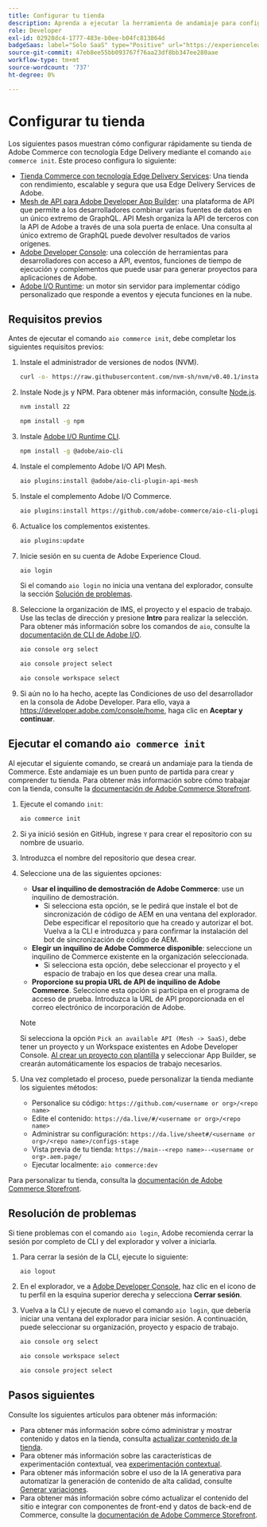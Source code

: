 ```yaml
---
title: Configurar tu tienda
description: Aprenda a ejecutar la herramienta de andamiaje para configurar su tienda  [!DNL Adobe Commerce as a Cloud Service] Storefront.
role: Developer
exl-id: 02928dc4-1777-483e-b0ee-b04fc813864d
badgeSaas: label="Solo SaaS" type="Positive" url="https://experienceleague.adobe.com/en/docs/commerce/user-guides/product-solutions" tooltip="Solo se aplica a los proyectos de Adobe Commerce as a Cloud Service y Adobe Commerce Optimizer (infraestructura de SaaS administrada por Adobe)."
source-git-commit: 47eb8ee55bb093767f76aa23df8bb347ee280aae
workflow-type: tm+mt
source-wordcount: '737'
ht-degree: 0%

---
```


# Configurar tu tienda

Los siguientes pasos muestran cómo configurar rápidamente su tienda de Adobe Commerce con tecnología Edge Delivery mediante el comando `aio commerce init`. Este proceso configura lo siguiente:

* [Tienda Commerce con tecnología Edge Delivery Services](https://experienceleague.adobe.com/developer/commerce/storefront/get-started/): Una tienda con rendimiento, escalable y segura que usa Edge Delivery Services de Adobe.
* [Mesh de API para Adobe Developer App Builder](https://developer.adobe.com/graphql-mesh-gateway/mesh/): una plataforma de API que permite a los desarrolladores combinar varias fuentes de datos en un único extremo de GraphQL. API Mesh organiza la API de terceros con la API de Adobe a través de una sola puerta de enlace. Una consulta al único extremo de GraphQL puede devolver resultados de varios orígenes.
* [Adobe Developer Console](https://developer.adobe.com/developer-console/docs/guides/): una colección de herramientas para desarrolladores con acceso a API, eventos, funciones de tiempo de ejecución y complementos que puede usar para generar proyectos para aplicaciones de Adobe.
* [Adobe I/O Runtime](https://developer.adobe.com/runtime/docs/): un motor sin servidor para implementar código personalizado que responde a eventos y ejecuta funciones en la nube.

## Requisitos previos

Antes de ejecutar el comando `aio commerce init`, debe completar los siguientes requisitos previos:

1. Instale el administrador de versiones de nodos (NVM).

   ```bash
   curl -o- https://raw.githubusercontent.com/nvm-sh/nvm/v0.40.1/install.sh | bash
   ```

1. Instale Node.js y NPM. Para obtener más información, consulte [Node.js](https://nodejs.org/en/).

   ```bash
   nvm install 22
   ```

   ```bash
   npm install -g npm
   ```

1. Instale [Adobe I/O Runtime CLI](https://developer.adobe.com/runtime/docs/guides/tools/cli_install/).

   ```bash
   npm install -g @adobe/aio-cli
   ```

1. Instale el complemento Adobe I/O API Mesh.

   ```bash
   aio plugins:install @adobe/aio-cli-plugin-api-mesh
   ```

1. Instale el complemento Adobe I/O Commerce.

   ```bash
   aio plugins:install https://github.com/adobe-commerce/aio-cli-plugin-commerce
   ```

1. Actualice los complementos existentes.

   ```bash
   aio plugins:update
   ```

1. Inicie sesión en su cuenta de Adobe Experience Cloud.

   ```bash
   aio login
   ```

   Si el comando `aio login` no inicia una ventana del explorador, consulte la sección [Solución de problemas](#troubleshooting).

1. Seleccione la organización de IMS, el proyecto y el espacio de trabajo. Use las teclas de dirección y presione **Intro** para realizar la selección. Para obtener más información sobre los comandos de `aio`, consulte la [documentación de CLI de Adobe I/O](https://github.com/adobe/aio-cli-plugin-console?tab=readme-ov-file#commands).

   ```bash
   aio console org select
   ```

   ```bash
   aio console project select
   ```

   ```bash
   aio console workspace select
   ```

1. Si aún no lo ha hecho, acepte las Condiciones de uso del desarrollador en la consola de Adobe Developer. Para ello, vaya a https://developer.adobe.com/console/home, haga clic en **Aceptar y continuar**.

## Ejecutar el comando `aio commerce init`

Al ejecutar el siguiente comando, se creará un andamiaje para la tienda de Commerce. Este andamiaje es un buen punto de partida para crear y comprender tu tienda. Para obtener más información sobre cómo trabajar con la tienda, consulte la [documentación de Adobe Commerce Storefront](https://experienceleague.adobe.com/developer/commerce/storefront/).


1. Ejecute el comando `init`:

   ```bash
   aio commerce init
   ```

1. Si ya inició sesión en GitHub, ingrese `Y` para crear el repositorio con su nombre de usuario.

1. Introduzca el nombre del repositorio que desea crear.

1. Seleccione una de las siguientes opciones:

   * **Usar el inquilino de demostración de Adobe Commerce**: use un inquilino de demostración.
      * Si selecciona esta opción, se le pedirá que instale el bot de sincronización de código de AEM en una ventana del explorador. Debe especificar el repositorio que ha creado y autorizar el bot. Vuelva a la CLI e introduzca `y` para confirmar la instalación del bot de sincronización de código de AEM.
   * **Elegir un inquilino de Adobe Commerce disponible**: seleccione un inquilino de Commerce existente en la organización seleccionada.
      * Si selecciona esta opción, debe seleccionar el proyecto y el espacio de trabajo en los que desea crear una malla.
   * **Proporcione su propia URL de API de inquilino de Adobe Commerce**. Seleccione esta opción si participa en el programa de acceso de prueba. Introduzca la URL de API proporcionada en el correo electrónico de incorporación de Adobe.

   >[!NOTE]
   >
   >Si selecciona la opción `Pick an available API (Mesh -> SaaS)`, debe tener un proyecto y un Workspace existentes en Adobe Developer Console. [Al crear un proyecto con plantilla](https://developer.adobe.com/developer-console/docs/guides/projects/projects-template/) y seleccionar App Builder, se crearán automáticamente los espacios de trabajo necesarios.

1. Una vez completado el proceso, puede personalizar la tienda mediante los siguientes métodos:

   * Personalice su código: `https://github.com/<username or org>/<repo name>`
   * Edite el contenido: `https://da.live/#/<username or org>/<repo name>`
   * Administrar su configuración: `https://da.live/sheet#/<username or org>/<repo name>/configs-stage`
   * Vista previa de tu tienda: `https://main--<repo name>--<username or org>.aem.page/`
   * Ejecutar localmente: `aio commerce:dev`

Para personalizar tu tienda, consulta la [documentación de Adobe Commerce Storefront](https://experienceleague.adobe.com/developer/commerce/storefront/).

## Resolución de problemas

Si tiene problemas con el comando `aio login`, Adobe recomienda cerrar la sesión por completo de CLI y del explorador y volver a iniciarla.

1. Para cerrar la sesión de la CLI, ejecute lo siguiente:

   ```bash
   aio logout
   ```

1. En el explorador, ve a [Adobe Developer Console](https://developer.adobe.com/console), haz clic en el icono de tu perfil en la esquina superior derecha y selecciona **Cerrar sesión**.

1. Vuelva a la CLI y ejecute de nuevo el comando `aio login`, que debería iniciar una ventana del explorador para iniciar sesión. A continuación, puede seleccionar su organización, proyecto y espacio de trabajo.

   ```bash
   aio console org select
   ```

   ```bash
   aio console workspace select
   ```

   ```bash
   aio console project select
   ```

## Pasos siguientes

Consulte los siguientes artículos para obtener más información:

* Para obtener más información sobre cómo administrar y mostrar contenido y datos en la tienda, consulta [actualizar contenido de la tienda](./use-cases.md#update-storefront-content).
* Para obtener más información sobre las características de experimentación contextual, vea [experimentación contextual](./use-cases.md#contextual-experimentation).
* Para obtener más información sobre el uso de la IA generativa para automatizar la generación de contenido de alta calidad, consulte [Generar variaciones](./use-cases.md#generate-variations).
* Para obtener más información sobre cómo actualizar el contenido del sitio e integrar con componentes de front-end y datos de back-end de Commerce, consulte la [documentación de Adobe Commerce Storefront](https://experienceleague.adobe.com/developer/commerce/storefront/).
